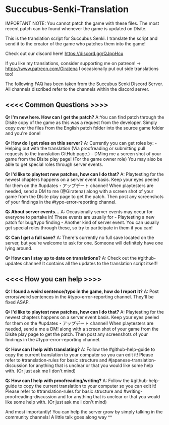 # Succubus-Senki-Translation
IMPORTANT NOTE: You cannot patch the game with these files. 
The most recent patch can be found whenever the game is updated on Dlsite.

This is the translation script for Succubus Senki. I translate the script and send it to
the creator of the game who patches them into the game!

Check out our discord here! https://discord.gg/QJppHcu

If you like my translations, consider supporting me on patreon! -> https://www.patreon.com/Giratena
I occasionally put out side translations too!

The following FAQ has been taken from the Succubus Senki Discord Server.
All channels discribed refer to the channels within the discord server.

<<<<  **Common Questions**  >>>>
---------------------------------------
**Q: I'm new here. How can I get the patch?**
	A:You can find patch through the Dlsite copy of the game as this was a request from the developer.
	Simply copy over the files from the English patch folder into the source game folder and you're done!

**Q: How do I get roles on this server?**
    A: Currently you can get roles by:
	- Helping out with the translation (Via proofreading or submitting pull requests to the translation GitHub page.)
	- DMing me a screen shot of your game from the Dlsite play page! (For the game owner role) You may also be able to get special roles through server events.

**Q: I'd like to playtest new patches, how can I do that?**
    A: Playtesting for the newest chapters happens on a server event basis. Keep your eyes peeled for them on 
		the #updates・アップデート channel! When playtesters are needed, send a DM to me (@Giratena) 
		along with a screen shot of your game from the Dlsite play page to get the patch. Then post any 
		screenshots of your findings in the #typo-error-reporting channel. 

**Q: About server events...**
A: Occasionally server events may occur for everyone to partake in! These events are usually for
	- Playtesting a new patch for bug/typo finding
	- Another kind of server event.
	You can usually get special roles through these, so try to participate in them if you can!

**Q: Can I get a full save?**
A: There's currently no full save located on the server, but you're welcome to ask for one. 
	Someone will definitely have one lying around.

**Q: How can I stay up to date on translations?**
	A: Check out the #github-updates channel! It contains all the updates to the translation script itself!

<<<<   **How you can help**   >>>>
---------------------------------------
**Q: I found a weird sentence/typo in the game, how do I report it?**
A: Post errors/weird sentences in the #typo-error-reporting channel. They'll be fixed ASAP.

**Q: I'd like to playtest new patches, how can I do that?**
A: Playtesting for the newest chapters happens on a server event basis. Keep your eyes peeled for them on 
	the #updates・アップデート channel! When playtesters are needed, send a me a DM!
	along with a screen shot of your game from the Dlsite play page to get the patch. Then post any 
	screenshots of your findings in the #typo-error-reporting channel. 

**Q: How can I help with translating?**
	A: Follow the #github-help-guide to copy the current translation to your computer so you can edit it! Please 
	refer to #translation-rules for basic structure and #japanese-translation-discussion for anything that is 
	unclear or that you would like some help with. (Or just ask me I don't mind)

**Q: How can I help with proofreading/writing?**
	A: Follow the #github-help-guide to copy the current translation to your computer so you can edit it! Please 
	refer to #translation-rules for basic structure and #writing-proofreading-discussion and for anything that 
	is unclear or that you would like some help with. (Or just ask me I don't mind)

And most importantly! You can help the server grow by simply talking in the community channels! A little talk goes along way ^^
